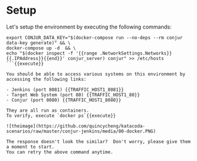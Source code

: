 
# Setup 

Let's setup the environment by executing the following commands:

```
export CONJUR_DATA_KEY="$(docker-compose run --no-deps --rm conjur data-key generate)" && \
docker-compose up -d  && \
echo "$(docker inspect -f '{{range .NetworkSettings.Networks}}{{.IPAddress}}{{end}}' conjur_server) conjur" >> /etc/hosts
```{{execute}}

You should be able to access various systems on this environment by accessing the following links:

- Jenkins (port 8081) {{TRAFFIC_HOST1_8081}}
- Target Web System (port 80) {{TRAFFIC_HOST1_80}}
- Conjur (port 8080) {{TRAFFIC_HOST1_8080}}

They are all run as containers.   
To verify, execute `docker ps`{{execute}}

![theimage](https://github.com/quincycheng/katacoda-scenarios/raw/master/conjur-jenkins/media/00-docker.PNG)

The response doesn't look the similar?  Don't worry, please give them a moment to start.
You can retry the above command anytime.

